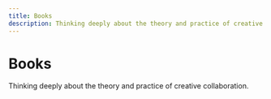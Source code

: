 ```yaml
---
title: Books
description: Thinking deeply about the theory and practice of creative collaboration.
---
```


# Books

Thinking deeply about the theory and practice of creative collaboration.
